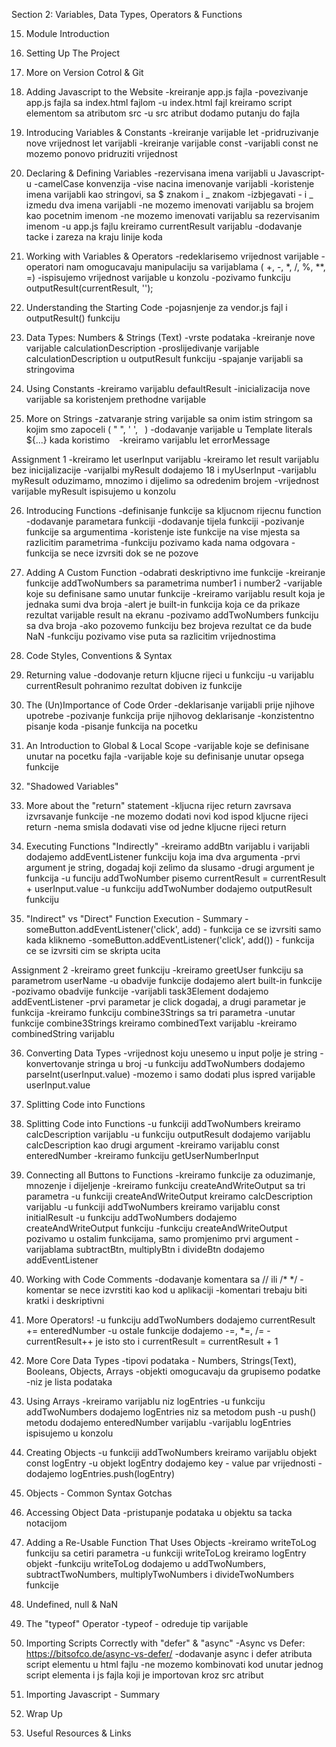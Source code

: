 Section 2: Variables, Data Types, Operators & Functions

15. Module Introduction


16. Setting Up The Project


17. More on Version Cotrol & Git


18. Adding Javascript to the Website
-kreiranje app.js fajla
-povezivanje app.js fajla sa index.html fajlom
-u index.html fajl kreiramo script elementom sa atributom src
-u src atribut dodamo putanju do fajla


19. Introducing Variables & Constants
-kreiranje varijable let
-pridruzivanje nove vrijednost let varijabli
-kreiranje varijable const
-varijabli const ne mozemo ponovo pridruziti vrijednost


20. Declaring & Defining Variables
-rezervisana imena varijabli u Javascript-u
-camelCase konvenzija
-vise nacina imenovanje varijabli
-koristenje imena varijabli kao stringovi, sa $ znakom i _ znakom
-izbjegavati - i  _ izmedu dva imena varijabli
-ne mozemo imenovati varijablu sa brojem kao pocetnim imenom
-ne mozemo imenovati varijablu sa rezervisanim imenom
-u app.js fajlu kreiramo currentResult varijablu
-dodavanje tacke i zareza na kraju linije koda


21. Working with Variables & Operators
-redeklarisemo vrijednost varijable
-operatori nam omogucavaju manipulaciju sa varijablama ( +, -, *, /, %, **, =)
-ispisujemo vrijednost varijable u konzolu
-pozivamo funkciju outputResult(currentResult, '');


22. Understanding the Starting Code
-pojasnjenje za vendor.js fajl i outputResult() funkciju


23. Data Types: Numbers & Strings (Text)
-vrste podataka
-kreiranje nove varijable calculationDescription
-proslijedivanje  varijable calculationDescription u outputResult funkciju
-spajanje varijabli sa stringovima


24. Using Constants
-kreiramo varijablu defaultResult
-inicializacija nove varijable sa koristenjem prethodne varijable


25. More on Strings
-zatvaranje string varijable sa onim istim stringom sa kojim smo zapoceli ( " ", ' ', ` `)
-dodavanje varijable u Template literals ${...} kada koristimo ` `
-kreiramo varijablu let errorMessage


Assignment 1
-kreiramo let userInput varijablu
-kreiramo let result varijablu bez inicijalizacije
-varijalbi myResult dodajemo 18 i myUserInput
-varijablu myResult oduzimamo, mnozimo i dijelimo sa odredenim brojem
-vrijednost varijable myResult ispisujemo u konzolu


26. Introducing Functions
-definisanje funkcije sa kljucnom rijecnu function
-dodavanje parametara funkciji
-dodavanje tijela funkciji
-pozivanje funkcije sa argumentima
-koristenje iste funkcije na vise mjesta sa razlicitim parametrima
-funkciju pozivamo kada nama odgovara
-funkcija se nece izvrsiti dok se ne pozove


27. Adding A Custom Function
-odabrati deskriptivno ime funkcije
-kreiranje funkcije addTwoNumbers sa parametrima number1 i number2
-varijable koje su definisane samo unutar funkcije
-kreiramo varijablu result koja je jednaka sumi dva broja
-alert je built-in funkcija koja ce da prikaze rezultat varijable result na ekranu
-pozivamo addTwoNumbers funkciju sa dva broja
-ako pozovemo funkciju bez brojeva rezultat ce da bude NaN
-funkciju pozivamo vise puta sa razlicitim vrijednostima


28. Code Styles, Conventions & Syntax


29. Returning value
-dodovanje return kljucne rijeci u funkciju
-u varijablu currentResult pohranimo rezultat dobiven iz funkcije


30. The (Un)Importance of Code Order
-deklarisanje varijabli prije njihove upotrebe
-pozivanje funkcija prije njihovog deklarisanje
-konzistentno pisanje koda
-pisanje funkcija na pocetku


31. An Introduction to Global & Local Scope
-varijable koje se definisane unutar na pocetku fajla
-varijable koje su definisanje unutar opsega funkcije


32. "Shadowed Variables"


33. More about the "return" statement
-kljucna rijec return zavrsava izvrsavanje funkcije
-ne mozemo dodati novi kod ispod kljucne rijeci return
-nema smisla dodavati vise od jedne kljucne rijeci return 


34. Executing Functions "Indirectly"
-kreiramo addBtn varijablu i varijabli dodajemo addEventListener funkciju koja ima dva argumenta
-prvi argument je string, dogadaj koji zelimo da slusamo
-drugi argument je funkcija
-u funciju addTwoNumber pisemo currentResult = currentResult + userInput.value
-u funkciju addTwoNumber dodajemo outputResult funkciju


35. "Indirect" vs "Direct" Function Execution - Summary
-someButton.addEventListener('click', add) - funkcija ce se izvrsiti samo kada kliknemo
-someButton.addEventListener('click', add()) - funkcija ce se izvrsiti cim se skripta ucita


Assignment 2
-kreiramo greet funkciju
-kreiramo greetUser funkciju sa parametrom userName
-u obadvije funkcije dodajemo alert built-in funkcije
-pozivamo obadvije funkcije
-varijabli task3Element dodajemo addEventListener
-prvi parametar je click dogadaj, a drugi parametar je funkcija
-kreiramo funkciju combine3Strings sa tri parametra
-unutar funkcije combine3Strings kreiramo combinedText varijablu
-kreiramo combinedString varijablu


36. Converting Data Types
-vrijednost koju unesemo u input polje je string
-konvertovanje stringa u broj
-u funkciju addTwoNumbers dodajemo parseInt(userInput.value)
-mozemo i samo dodati plus ispred varijable userInput.value


37. Splitting Code into Functions


38. Splitting Code into Functions
-u funkciji  addTwoNumbers kreiramo calcDescription varijablu
-u funkciju outputResult dodajemo varijablu calcDescription kao drugi argument
-kreiramo varijablu const enteredNumber
-kreiramo funkciju getUserNumberInput


39. Connecting all Buttons to Functions
-kreiramo funkcije za oduzimanje, mnozenje i dijeljenje
-kreiramo funkciju createAndWriteOutput sa tri parametra
-u funkciji createAndWriteOutput kreiramo calcDescription varijablu
-u funkciji addTwoNumbers kreiramo varijablu const initialResult
-u funkciju addTwoNumbers dodajemo createAndWriteOutput funkciju 
-funkciju createAndWriteOutput pozivamo u ostalim funkcijama, samo promjenimo prvi argument
-varijablama subtractBtn, multiplyBtn i divideBtn dodajemo addEventListener


40. Working with Code Comments
-dodavanje komentara sa // ili /* */
-komentar se nece izvrstiti kao kod u aplikaciji
-komentari trebaju biti kratki i deskriptivni


41. More Operators!
-u funkciju addTwoNumbers dodajemo currentResult += enteredNumber
-u ostale funkcije dodajemo -=, *=, /=
-currentResult++ je isto sto i currentResult = currentResult + 1


42. More Core Data Types
-tipovi podataka - Numbers, Strings(Text), Booleans, Objects, Arrays
-objekti omogucavaju da grupisemo podatke
-niz je lista podataka


43. Using Arrays
-kreiramo varijablu niz logEntries
-u funkciju addTwoNumbers dodajemo logEntries niz sa metodom push
-u push() metodu dodajemo enteredNumber varijablu
-varijablu logEntries ispisujemo u konzolu


44. Creating Objects
-u funkciji addTwoNumbers kreiramo varijablu objekt const logEntry
-u objekt logEntry dodajemo key - value par vrijednosti
-dodajemo logEntries.push(logEntry)


45. Objects - Common Syntax Gotchas


46. Accessing Object Data
-pristupanje podataka u objektu sa tacka notacijom


47. Adding a Re-Usable Function That Uses Objects
-kreiramo writeToLog funkciju sa cetiri parametra
-u funkciji writeToLog kreiramo logEntry objekt
-funkciju writeToLog dodajemo u addTwoNumbers, subtractTwoNumbers, multiplyTwoNumbers i divideTwoNumbers funkcije


48. Undefined, null & NaN


49. The "typeof" Operator
-typeof - odreduje tip varijable


50. Importing Scripts Correctly with "defer" & "async"
-Async vs Defer: https://bitsofco.de/async-vs-defer/
-dodavanje async i defer atributa script elementu u html fajlu
-ne mozemo kombinovati kod unutar jednog script elementa i js fajla koji je importovan kroz src atribut


51. Importing Javascript - Summary


52. Wrap Up


53. Useful Resources & Links
